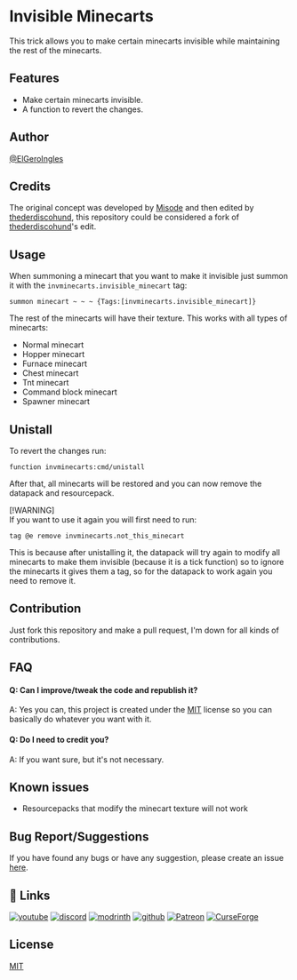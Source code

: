 
# Invisible Minecarts

This trick allows you to make certain minecarts invisible while maintaining the rest of the minecarts.

## Features

- Make certain minecarts invisible.
- A function to revert the changes.

## Author
[@ElGeroIngles](https://modrinth.com/user/ElGeroIngles)

## Credits
The original concept was developed by [Misode](https://discord.com/channels/154777837382008833/157097006500806656/678727705964838912) and then edited by [thederdiscohund](https://discord.com/channels/154777837382008833/157097006500806656/1082828169037496380), this repository could be considered a fork of [thederdiscohund](https://discord.com/channels/154777837382008833/157097006500806656/1082828169037496380)'s edit.

## Usage

When summoning a minecart that you want to make it invisible just summon it with the `invminecarts.invisible_minecart` tag:
```mcfunction
summon minecart ~ ~ ~ {Tags:[invminecarts.invisible_minecart]}
```

The rest of the minecarts will have their texture. This works with all types of minecarts:

- Normal minecart
- Hopper minecart
- Furnace minecart
- Chest minecart
- Tnt minecart
- Command block minecart
- Spawner minecart

## Unistall

To revert the changes run:

```mcfunction
function invminecarts:cmd/unistall
```

After that, all minecarts will be restored and you can now remove the datapack and resourcepack.

[!WARNING]  
If you want to use it again you will first need to run:

 ```mcfunction
 tag @e remove invminecarts.not_this_minecart
 ```
 This is because after unistalling it, the datapack will try again to modify all minecarts to make them invisible (because it is a tick function) so to ignore the minecarts it gives them a tag, so for the datapack to work again you need to remove it.

## Contribution

Just fork this repository and make a pull request, I'm down for all kinds of contributions.

## FAQ

#### Q: Can I improve/tweak the code and republish it? 

A: Yes you can, this project is created under the [MIT](https://choosealicense.com/licenses/mit/) license so you can basically do whatever you want with it.

#### Q: Do I need to credit you?

A: If you want sure, but it's not necessary.

## Known issues

- Resourcepacks that modify the minecart texture will not work

## Bug Report/Suggestions
If you have found any bugs or have any suggestion, please create an issue [here](https://github.com/ElGeroIngles/invisible-minecarts-mc/issues).

## 🔗 Links
[![youtube](https://img.shields.io/badge/youtube-ff0000?style=for-the-badge&logo=youtube&logoColor=white)](https://www.youtube.com/@EclipseStudiosMC)
[![discord](https://img.shields.io/badge/discord-7289DA?style=for-the-badge&logo=discord&logoColor=white)](https://discord.gg/4pYjW9btNc)
[![modrinth](https://img.shields.io/badge/modrinth-5AD770?style=for-the-badge&logo=modrinth&logoColor=white)](https://modrinth.com/organization/eclipse-studios)
[![github](https://img.shields.io/badge/github-000000?style=for-the-badge&logo=github&logoColor=white)](https://github.com/EclipseStudiosMC)
[![Patreon](https://img.shields.io/badge/Patreon-f96854?style=for-the-badge&logo=patreon&logoColor=white)](https://www.patreon.com/EclipseStudios447)
[![CurseForge](https://img.shields.io/badge/Curseforge-0D0D0D?style=for-the-badge&logo=curseforge&logoColor=white)](https://www.curseforge.com/members/elgeroingles/projects)

## License

[MIT](https://choosealicense.com/licenses/mit/)

